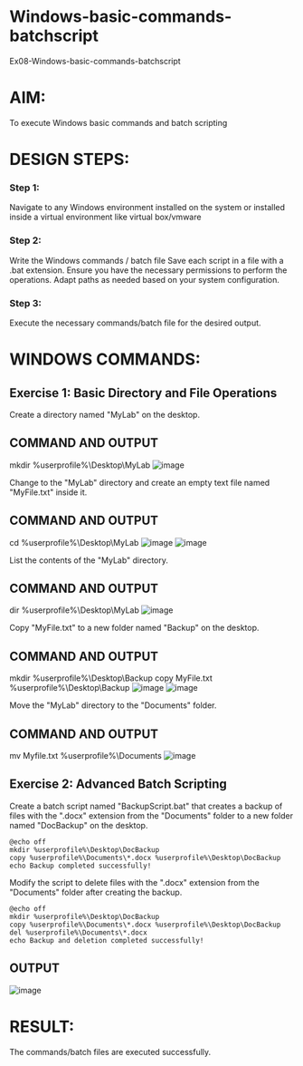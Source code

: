 # Windows-basic-commands-batchscript
Ex08-Windows-basic-commands-batchscript

# AIM:
To execute Windows basic commands and batch scripting

# DESIGN STEPS:

### Step 1:

Navigate to any Windows environment installed on the system or installed inside a virtual environment like virtual box/vmware 

### Step 2:

Write the Windows commands / batch file
Save each script in a file with a .bat extension.
Ensure you have the necessary permissions to perform the operations.
Adapt paths as needed based on your system configuration.
### Step 3:

Execute the necessary commands/batch file for the desired output. 




# WINDOWS COMMANDS:
## Exercise 1: Basic Directory and File Operations
Create a directory named "MyLab" on the desktop.


## COMMAND AND OUTPUT
mkdir %userprofile%\Desktop\MyLab
![image](https://github.com/Nalini23009745/Windows-basic-commands-batchscript/assets/149347484/0ccaae11-06d7-43a4-8fa0-6e3250ad1ebb)

Change to the "MyLab" directory and create an empty text file named "MyFile.txt" inside it.


## COMMAND AND OUTPUT
cd %userprofile%\Desktop\MyLab
![image](https://github.com/Nalini23009745/Windows-basic-commands-batchscript/assets/149347484/783930bf-10aa-4ff1-917c-5d20f43a79bb)
![image](https://github.com/Nalini23009745/Windows-basic-commands-batchscript/assets/149347484/2680caac-3ad6-4c2a-bf00-b0e341d40d7e)



List the contents of the "MyLab" directory.


## COMMAND AND OUTPUT
dir %userprofile%\Desktop\MyLab
![image](https://github.com/Nalini23009745/Windows-basic-commands-batchscript/assets/149347484/cbdc6990-1ce4-414d-acf2-8c8252a13c12)

Copy "MyFile.txt" to a new folder named "Backup" on the desktop.

## COMMAND AND OUTPUT
mkdir %userprofile%\Desktop\Backup
copy MyFile.txt %userprofile%\Desktop\Backup
![image](https://github.com/Nalini23009745/Windows-basic-commands-batchscript/assets/149347484/dafda859-55ae-4269-b184-3b0aa684fb99)
![image](https://github.com/Nalini23009745/Windows-basic-commands-batchscript/assets/149347484/e5678769-6fbb-4b26-a950-2df21e664268)

Move the "MyLab" directory to the "Documents" folder.


## COMMAND AND OUTPUT
mv Myfile.txt %userprofile%\Documents
![image](https://github.com/Nalini23009745/Windows-basic-commands-batchscript/assets/149347484/d1752880-a3ed-4306-8956-47ef3fb3944a)


## Exercise 2: Advanced Batch Scripting
Create a batch script named "BackupScript.bat" that creates a backup of files with the ".docx" extension from the "Documents" folder to a new folder named "DocBackup" on the desktop.
```
@echo off
mkdir %userprofile%\Desktop\DocBackup
copy %userprofile%\Documents\*.docx %userprofile%\Desktop\DocBackup
echo Backup completed successfully!
```
Modify the script to delete files with the ".docx" extension from the "Documents" folder after creating the backup.
```
@echo off
mkdir %userprofile%\Desktop\DocBackup
copy %userprofile%\Documents\*.docx %userprofile%\Desktop\DocBackup
del %userprofile%\Documents\*.docx
echo Backup and deletion completed successfully!
```




## OUTPUT
![image](https://github.com/Nalini23009745/Windows-basic-commands-batchscript/assets/149347484/097fd8da-2eb8-4d2a-87f6-8fbd438a8ced)





# RESULT:
The commands/batch files are executed successfully.

